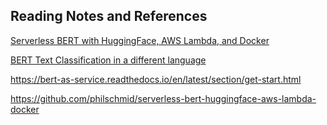 ## Reading Notes and References

[Serverless BERT with HuggingFace, AWS Lambda, and Docker](https://towardsdatascience.com/serverless-bert-with-huggingface-aws-lambda-and-docker-4a0214c77a6f)

[BERT Text Classification in a different language](https://www.philschmid.de/bert-text-classification-in-a-different-language)

https://bert-as-service.readthedocs.io/en/latest/section/get-start.html

https://github.com/philschmid/serverless-bert-huggingface-aws-lambda-docker
